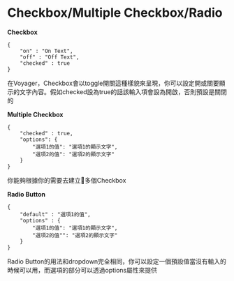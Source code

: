 # Checkbox/Multiple Checkbox/Radio

**Checkbox**

```
{
    "on" : "On Text",
    "off" : "Off Text",
    "checked" : true
}
```

在Voyager，Checkbox會以toggle開關這種樣貌來呈現，你可以設定開或關要顯示的文字內容。假如checked設為true的話該輸入項會設為開啟，否則預設是關閉的

**Multiple Checkbox**

```
{
    "checked" : true,
    "options": {
        "選項1的值": "選項1的顯示文字",
        "選項2的值": "選項2的顯示文字"
    }
}
```

你能夠根據你的需要去建立多個Checkbox

**Radio Button**

```
{
    "default" : "選項1的值",
    "options" : {
        "選項1的值": "選項1的顯示文字",
        "選項2的值"": "選項2的顯示文字"
    }
}
```

Radio Button的用法和dropdown完全相同，你可以設定一個預設值當沒有輸入的時候可以用，而選項的部分可以透過options屬性來提供

